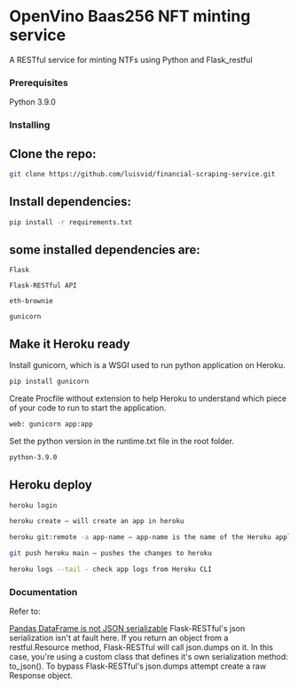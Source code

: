 # OpenVino Baas256 NFT minting service

A RESTful service for minting NTFs using Python and Flask_restful

### Prerequisites

Python 3.9.0

### Installing

## Clone the repo:

```sh
git clone https://github.com/luisvid/financial-scraping-service.git
```

## Install dependencies:

```sh
pip install -r requirements.txt
```

## some installed dependencies are:

    Flask

    Flask-RESTful API

    eth-brownie

    gunicorn

## Make it Heroku ready

Install gunicorn, which is a WSGI used to run python application on Heroku.

```sh
pip install gunicorn
```

Create Procfile without extension to help Heroku to understand which piece of your code to run to start the application.

```sh
web: gunicorn app:app
```

Set the python version in the runtime.txt file in the root folder.

```sh
python-3.9.0
```

## Heroku deploy

```sh
heroku login
```

```sh
heroku create — will create an app in heroku
```

```sh
heroku git:remote -a app-name — app-name is the name of the Heroku application created in the previous step
```

```sh
git push heroku main — pushes the changes to heroku
```
```sh
heroku logs --tail - check app logs from Heroku CLI
```

### Documentation 

Refer to:

[Pandas DataFrame is not JSON serializable](https://github.com/flask-restful/flask-restful/issues/269)
Flask-RESTful's json serialization isn't at fault here. If you return an object from a restful.Resource method, Flask-RESTful will call json.dumps on it. In this case, you're using a custom class that defines it's own serialization method: to_json(). To bypass Flask-RESTful's json.dumps attempt create a raw Response object.